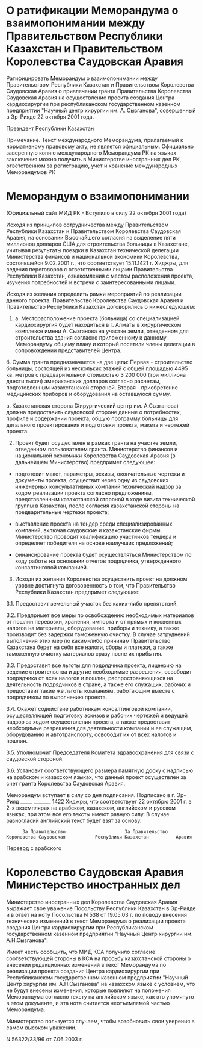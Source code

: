 # О ратификации Меморандума о взаимопонимании между Правительством Республики Казахстан и Правительством Королевства Саудовская Аравия

Ратифицировать Меморандум о взаимопонимании между Правительством Республики Казахстан и Правительством Королевства Саудовская Аравия о привлечении гранта Правительства Королевства Саудовская Аравия на осуществление проекта создания Центра кардиохирургии при республиканском государственном казенном предприятии "Научный центр хирургии им. А. Сызганова", совершенный в Эр-Рияде 22 октября 2001 года.

Президент Республики Казахстан

Примечание. Текст международного Меморандума, прилагаемый к нормативному правовому акту, не является официальным. Официально заверенную копию международного Меморандума РК на языках заключения можно получить в Министерстве иностранных дел РК, ответственном за регистрацию, учет и хранение международных Меморандумов РК

# Меморандум о взаимопонимании

(Официальный сайт МИД РК - Вступило в силу 22 октября 2001 года)

Исходя из принципов сотрудничества между Правительством Республики Казахстан и Правительством Королевства Саудовская Аравия, на основании Высочайшего согласия на выделение пяти миллионов долларов США для строительства больницы в Казахстане, учитывая результаты поездки в Казахстан технической делегации Министерства финансов и национальной экономики Королевства, состоявшейся 9.02.2001 г., что соответствует 15.11.1421 г. Хиджры, для ведения переговоров с ответственными лицами Правительства Республики Казахстан, ознакомления с местом расположения проекта, изучения потребностей и встречи с заинтересованными лицами.

Исходя из желания определить рамки мероприятий по реализации данного проекта, Правительство Королевства Саудовская Аравия и Правительство Республики Казахстан договорились о нижеследующем:

1. а. Месторасположение проекта (больница) со специализацией кардиохирургия будет находиться в г. Алматы в хирургическом комплексе имени А. Сызганова на участке земли, отведенном для строительства здания согласно приложенному к данному Меморандуму общему плану и который посетили члены делегации в сопровождении представителей Центра.

б. Сумма гранта предназначается на две цели: Первая - строительство больницы, состоящей из нескольких этажей с общей площадью 4495 кв. метров с предварительной стоимостью 3 200 000 (три миллиона двести тысяч) американских долларов согласно расчетам, подготовленным казахстанской стороной. Вторая - приобретение медицинских приборов и оборудования на оставшуюся сумму.

в. Казахстанская сторона (Хирургический центр им. А.Сызганова) должна предоставить саудовской стороне данные о потребностях, профиле и содержании проекта, общую программу больницы для детального проектирования и подготовки проекта, макета и чертежей проекта.

2. Проект будет осуществлен в рамках гранта на участке земли, отведенном пользователем гранта. Министерство финансов и национальной экономики Королевства Саудовская Аравия (в дальнейшем Министерство) предпримет следующее:

- подготовит макет, параметры, эскизы, окончательные чертежи и документы проекта, осуществит через одну из саудовских инженерных консультативных компаний технический надзор за ходом реализации проекта согласно предложениям, представленным казахстанской стороной в ходе визита технической группы в Казахстан, после согласия казахстанской стороны на предварительные чертежи проекта;

- выставление проекта на тендер среди специализированных компаний, включая саудовские и казахстанские фирмы. Министерство проводит квалификацию участников тендера и определяет победителя на основе наилучших предложений;

- финансирование проекта будет осуществляться Министерством по ходу работы на основании отчетов подрядчика, утвержденного консалтинговой компанией.

3. Исходя из желания Королевства осуществить проект на должном уровне достигнута договоренность о том, что Правительство Республики Казахстан предпримет следующее:

3.1. Предоставит земельный участок без каких-либо препятствий.

3.2. Предпримет все меры по освобождению необходимых материалов от пошлин перевозки, хранения, импорта и от прямых и косвенных налогов на материалы, оборудование, приборы и технику, а также производит без задержки таможенную очистку. В случае затруднений выполнения этих мер по каким-либо причинам Правительство Казахстана берет на себя все налоги, сборы и платежи, а также таможенную очистку материалов сразу после их прибытия.

3.3. Предоставит все льготы для подрядчика проекта, лицензию на ведение строительства и другие необходимые разрешения, освободит подрядчика от всех налогов и пошлин, распространяющихся на деятельность подрядчиков в стране, а также его служащих, рабочих и предоставит такие же льготы компаниям, работающим вместе с подрядчиком по выполнению проекта.

3.4. Окажет содействие работникам консалтинговой компании, осуществляющей подготовку эскизов и рабочих чертежей и ведущей надзор за ходом осуществления проекта, а также предоставит необходимые разрешения для деятельности компании и ее служащим, оборудованию и автотранспорту, освободит их от всех налогов и пошлин.

3.5. Уполномочит Председателя Комитета здравоохранения для связи с саудовской стороной.

3.6. Установит соответствующего размера памятную доску с надписью на арабском и казахском языках, что данный проект осуществлен за счет гранта Королевства Саудовская Аравия.

Меморандум вступает в силу со дня подписания. Подписано в г. Эр-Рияд _____ _______ 1422 Хиджры, что соответствует 22 октябрю 2001 г. в 2-х экземплярах на арабском, казахском, английском и русском языках, при этом все его тексты имеют равную силу. В случае разногласий английский текст будет взят за основу.

          За Правительство                      За Правительство          Королевства Саудовская           Республики Казахстан          Аравия

Перевод с арабского

# Королевство Саудовская Аравия Министерство иностранных дел

Министерство иностранных дел Королевства Саудовская Аравия выражает свое уважение Посольству Республики Казахстан в Эр-Рияде и в ответ на ноту Посольства N 538 от 19.05.03 г. по поводу внесения технических изменений в текст Меморандума о реализации проекта создания Центра кардиохирургии при Республиканском государственном казенном предприятии "Научный Центр хирургии им. А.Н.Сызганова".

Имеет честь сообщить, что МИД КСА получило согласие соответствующей стороны в КСА на просьбу казахстанской стороны о внесении редакционных изменений в текст Меморандума по реализации проекта создания Центра кардиохирургии при Республиканском государственном казенном предприятии "Научный Центр хирургии им. А.Н.Сызганова" на казахском языке с условием, что не будут внесены изменения, которые повлияют на положения Меморандума согласно тексту на английском языке, как это упомянуто в этом документе, и эта нота считается неотъемлемой частью Меморандума.

Министерство пользуется случаем, чтобы возобновить свои уверения в самом высоком уважении.

N 56322/33/96 от 7.06.2003 г.

